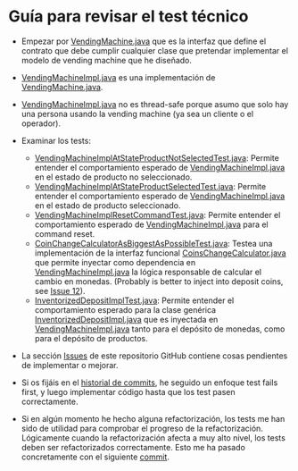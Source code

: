 # Guía para revisar el test técnico

* Empezar por [VendingMachine.java](https://github.com/jcsastre/vm/blob/master/src/main/java/com/jcsastre/vendingmachine/VendingMachine.java)
que es la interfaz que define el contrato que debe cumplir cualquier clase que pretendar implementar el
modelo de vending machine que he diseñado.

* [VendingMachineImpl.java](https://github.com/jcsastre/vm/blob/master/src/main/java/com/jcsastre/vendingmachine/VendingMachineImpl.java)
es una implementación de [VendingMachine.java](vm/src/main/java/com/jcsastre/vendingmachine/VendingMachine.java).

* [VendingMachineImpl.java](https://github.com/jcsastre/vm/blob/master/src/main/java/com/jcsastre/vendingmachine/VendingMachineImpl.java)
no es thread-safe porque asumo que solo hay una persona usando la vending machine (ya sea un cliente
o el operador).

* Examinar los tests:
  * [VendingMachineImplAtStateProductNotSelectedTest.java](https://github.com/jcsastre/vm/blob/master/src/test/java/com/jcsastre/vendingmachine/VendingMachineImplAtStateProductNotSelectedTest.java):
  Permite entender el comportamiento esperado de [VendingMachineImpl.java](https://github.com/jcsastre/vm/blob/master/src/main/java/com/jcsastre/vendingmachine/VendingMachineImpl.java) 
  en el estado de producto no seleccionado.
  * [VendingMachineImplAtStateProductSelectedTest.java](https://github.com/jcsastre/vm/blob/master/src/test/java/com/jcsastre/vendingmachine/VendingMachineImplAtStateProductSelectedTest.java):
  Permite entender el comportamiento esperado de [VendingMachineImpl.java](https://github.com/jcsastre/vm/blob/master/src/main/java/com/jcsastre/vendingmachine/VendingMachineImpl.java)
  en el estado de producto seleccionado.
  * [VendingMachineImplResetCommandTest.java](https://github.com/jcsastre/vm/blob/master/src/test/java/com/jcsastre/vendingmachine/VendingMachineImplResetCommandTest.java):
  Permite entender el comportamiento esperado de [VendingMachineImpl.java](https://github.com/jcsastre/vm/blob/master/src/main/java/com/jcsastre/vendingmachine/VendingMachineImpl.java)
  para el command reset.
  * [CoinChangeCalculatorAsBiggestAsPossibleTest.java](https://github.com/jcsastre/vm/blob/master/src/test/java/com/jcsastre/vendingmachine/CoinChangeCalculatorAsBiggestAsPossibleTest.java):
  Testea una implementación de la interfaz funcional [CoinsChangeCalculator.java](https://github.com/jcsastre/vm/blob/master/src/main/java/com/jcsastre/vendingmachine/CoinsChangeCalculator.java)
  que permite inyectar como dependencia en [VendingMachineImpl.java](https://github.com/jcsastre/vm/blob/master/src/main/java/com/jcsastre/vendingmachine/VendingMachineImpl.java)
  la lógica responsable de calcular el cambio en monedas. (Probably is better to inject into deposit coins, see [Issue 12](https://github.com/jcsastre/vm/issues/12)).
  * [InventorizedDepositImplTest.java](https://github.com/jcsastre/vm/blob/master/src/test/java/com/jcsastre/vendingmachine/InventorizedDepositImplTest.java):
  Permite entender el comportamiento esperado para la clase genérica [InventorizedDepositImpl.java](https://github.com/jcsastre/vm/blob/master/src/main/java/com/jcsastre/vendingmachine/InventorizedDepositImpl.java)
  que es inyectada en [VendingMachineImpl.java](https://github.com/jcsastre/vm/blob/master/src/main/java/com/jcsastre/vendingmachine/VendingMachineImpl.java)
  tanto para el depósito de monedas, como para el depósito de productos.
  

* La sección [Issues](https://github.com/jcsastre/vm/issues) de este repositorio GitHub contiene
cosas pendientes de implementar o mejorar.

* Si os fijáis en el [historial de commits](https://github.com/jcsastre/vm/commits/master),
he seguido un enfoque test fails first, y luego implementar código hasta que los test
pasen correctamente.

* Si en algún momento he hecho alguna refactorización, los tests me han sido de utilidad
para comprobar el progreso de la refactorización. Lógicamente cuando la refactorización
afecta a muy alto nivel, los tests deben ser refactorizados correctamente. Esto me ha pasado
concretamente con el siguiente [commit](https://github.com/jcsastre/vm/commit/9ab73bdf2370f19c938ab98166265200ee6ef9e2).